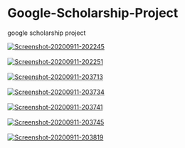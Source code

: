 # Google-Scholarship-Project
google scholarship project

<a href="https://github.com/freedomloader/Google-Scholarship-Project" target="_blank"><img src="https://res.cloudinary.com/aukuwa/image/upload/v1599854677/others/google_scholarship_project/Screenshot_20200911-202245_xtqkzo.png" alt="Screenshot-20200911-202245"/></a><br/><br/>
<a href="https://github.com/freedomloader/Google-Scholarship-Project" target="_blank"><img src="https://res.cloudinary.com/aukuwa/image/upload/v1599854677/others/google_scholarship_project/Screenshot_20200911-202251_eljxiy.png" alt="Screenshot-20200911-202251"/></a><br/><br/>
<a href="https://github.com/freedomloader/Google-Scholarship-Project" target="_blank"><img src="https://res.cloudinary.com/aukuwa/image/upload/v1599854654/others/google_scholarship_project/Screenshot_20200911-203713_svpydx.png" alt="Screenshot-20200911-203713"/></a><br/><br/>
<a href="https://github.com/freedomloader/Google-Scholarship-Project" target="_blank"><img src="https://res.cloudinary.com/aukuwa/image/upload/v1599854660/others/google_scholarship_project/Screenshot_20200911-203734_vrjzfe.png" alt="Screenshot-20200911-203734"/></a><br/><br/>
<a href="https://github.com/freedomloader/Google-Scholarship-Project" target="_blank"><img src="https://res.cloudinary.com/aukuwa/image/upload/v1599854673/others/google_scholarship_project/Screenshot_20200911-203741_zsykjx.png" alt="Screenshot-20200911-203741"/></a><br/><br/>
<a href="https://github.com/freedomloader/Google-Scholarship-Project" target="_blank"><img src="https://res.cloudinary.com/aukuwa/image/upload/v1599854662/others/google_scholarship_project/Screenshot_20200911-203745_padc9x.png" alt="Screenshot-20200911-203745"/></a><br/><br/>
<a href="https://github.com/freedomloader/Google-Scholarship-Project" target="_blank"><img src="https://res.cloudinary.com/aukuwa/image/upload/v1599854662/others/google_scholarship_project/Screenshot_20200911-203819_j939kc.png" alt="Screenshot-20200911-203819"/></a><br/><br/>
